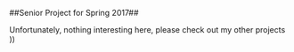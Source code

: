 ##Senior Project for Spring 2017##

Unfortunately, nothing interesting here, please check out my other projects ))